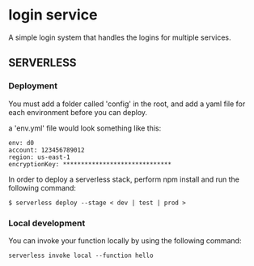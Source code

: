 # login service
A simple login system that handles the logins for multiple services.



## SERVERLESS

### Deployment

You must add a folder called 'config' in the root, and add a yaml file for each environment before you can deploy.

a 'env.yml' file would look something like this:

```
env: d0
account: 123456789012
region: us-east-1
encryptionKey: ******************************
```

In order to deploy a serverless stack, perform npm install and run the following command:

```
$ serverless deploy --stage < dev | test | prod >
```

### Local development

You can invoke your function locally by using the following command:

```
serverless invoke local --function hello
```
